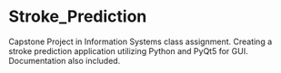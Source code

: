 # Stroke_Prediction
Capstone Project in Information Systems class assignment. Creating a stroke prediction application utilizing Python and PyQt5 for GUI. Documentation also included.
